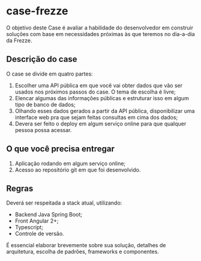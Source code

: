 # case-frezze

O objetivo deste Case é avaliar a habilidade do desenvolvedor em construir soluções com base em necessidades próximas às que teremos no dia-a-dia da Frezze.

## Descrição do case

O case se divide em quatro partes:

1) Escolher uma API pública em que você vai obter dados que vão ser usados nos próximos passos do case. O tema de escolha é livre;
2) Elencar algumas das informações públicas e estruturar isso em algum tipo de banco de dados;
3) Olhando esses dados gerados a partir da API pública, disponibilizar uma interface web pra que sejam feitas consultas em cima dos dados;
4) Devera ser feito o deploy em algum serviço online para que qualquer pessoa possa acessar.

## O que você precisa entregar

1) Aplicação rodando em algum serviço online;
2) Acesso ao repositório git em que foi desenvolvido.

## Regras

Deverá ser respeitada a stack atual, utilizando:

- Backend Java Spring Boot;
- Front Angular 2+;
- Typescript;
- Controle de versão.

É essencial elaborar brevemente sobre sua solução, detalhes de arquitetura, escolha de padrões, frameworks e componentes.
##
